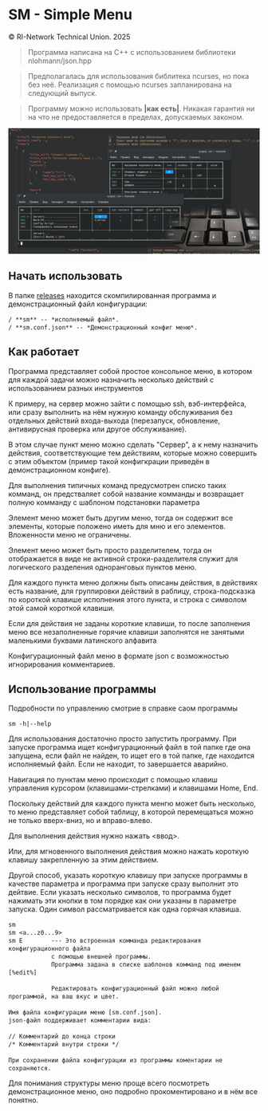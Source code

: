 # SM - Simple Menu

© RI-Network Technical Union. 2025

> Программа написана на C++ 
  c использованием библиотеки nlohmann/json.hpp 

> Предполагалась для использования библитека ncurses, но пока без неё. 
Реализация с помощью ncurses запланирована на следующий выпуск. 

> Программу можно использовать **|как есть|**. 
Никакая гарантия ни на что не предоставляется в пределах, допускаемых законом.

![SM -- Консольное многоуровневое широкое меню.](/img/sm-social-preview.png)

##
## Начать использовать

В папке [releases](https://github.com/arivm7/sm/releases/) находится скомпилированная программа и демонстрационный файл конфигурации:

    / **sm** -- *исполняемый файл*.
    / **sm.conf.json** -- *Демонстрационный конфиг меню*.



##
## Как работает

Программа представляет собой простое консольное меню,
в котором для каждой задачи можно назначить несколько действий 
с использованием разных инструментов

К примеру, на сервер можно зайти с помощью ssh, вэб-интерфейса, 
или сразу выполнить на нём нужную команду обслуживания 
без отдельных действий входа-выхода 
(перезапуск, обновление, антивирусная проверка или другое обслуживание).

В этом случае пункт меню можно сделать "Сервер", а к нему назначить действия, 
соответствующие тем действиям, которые можно совершить с этим объектом
(пример такой конфигкрации приведён в демонстрационном конфиге).

Для выполнения типичных команд предусмотрен списко таких комманд,
он предстваляет собой название комманды и возвращает полную комманду с шаблоном подстановки параметра

Элемент меню может быть другим меню, тогда он содержит все элементы, которые положено иметь для мню и его элементов.
Вложенности меню не ограничены.

Элемент меню может быть просто разделителем, тогда он отображается в виде не активной строки-разделителя 
служит для логического разделения одноранговых пунктов меню.

Для каждого пункта меню должны быть описаны действия, 
в действиях есть название, для группировки действий в раблицу, 
строка-подсказка по короткой клавише исполнения этого пункта,
и строка с символом этой самой короткой клавиши.

Если для действия не заданы короткие клавиши, то после заполнения меню 
все незаполненные горячие клавиши заполнятся не занятыми маленькими буквами латинского алфавита


Конфигурационный файл меню в формате json с возможностью игнорирования комментариев.



##
## Использование программы

Подробности по управлению смотрие в справке саом программы

    sm -h|--help

Для использования достаточно просто запустить программу.
При запуске программа ищет конфигурационный файл в той папке где она запущена,
если файл не найден, то ищет его в той папке, где находится исполняемый файл.
Если не находит, то завершается аварийно.

Навигация по пунктам меню происходит с помощью клавиш управления курсором 
(клавишами-стрелками) и клавишами Home, End.

Поскольку действий для каждого пункта менгю может быть несколько, 
то меню представляет собой таблицу, в которой перемещаться можно не только вверх-вниз, но и вправо-влево.

Для выполнения действия нужно нажать <ввод>.

Или, для мгновенного выполнения действия можно нажать короткую клавишу закрепленную за этим действием.

Другой способ, указать короткую клавишу при запуске программы 
в качестве параметра и программа при запуске сразу выполнит это дейтвие.
Если указать несколько символов, то программа будет нажимать эти кнопки 
в том порядке как они указаны в параметре запуска. Один символ 
рассматривается как одна горячая клавиша.

    sm
    sm <a...z0...9>
    sm E        --- Это встроенная комманда редактирования конфигурационного файла 
                с помощью внешней программы. 
                Программа задана в списке шаблонов комманд под именем [%edit%]
                
                Редактировать конфигурационный файл можно любой программой, на ваш вкус и цвет.
                
    Имя файла конфигурации меню [sm.conf.json]. 
    json-файл поддерживает комментарии вида:
    
    // Комментарий до конца строки
    /* Комментарий внутри строки */
    
    При сохранении файла конфигурации из программы коментарии не сохраняются.
    

Для понимания структуры меню проще всего посмотреть демонстрационное меню,
оно подробно прокоментировано и в нём все понятно.

